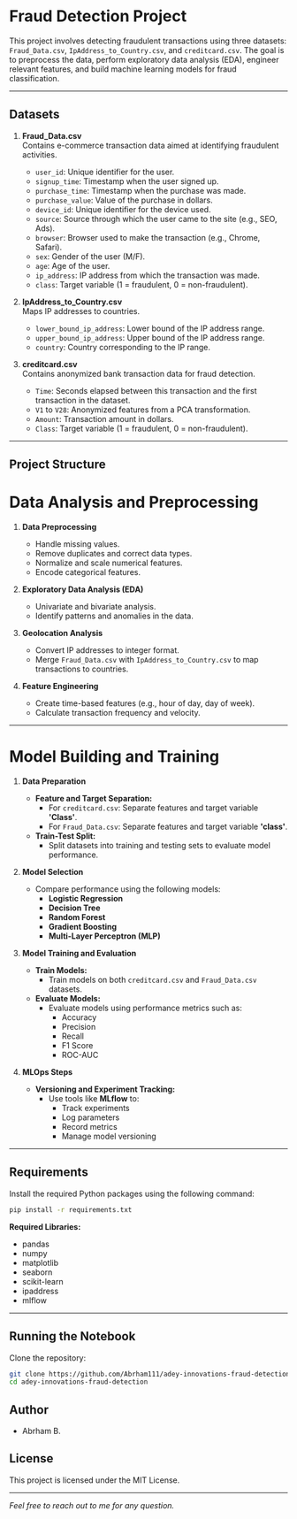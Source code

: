 # Fraud Detection Project

This project involves detecting fraudulent transactions using three datasets: `Fraud_Data.csv`, `IpAddress_to_Country.csv`, and `creditcard.csv`. The goal is to preprocess the data, perform exploratory data analysis (EDA), engineer relevant features, and build machine learning models for fraud classification.

---

## **Datasets**

1. **Fraud_Data.csv**  
   Contains e-commerce transaction data aimed at identifying fraudulent activities.
   - `user_id`: Unique identifier for the user.
   - `signup_time`: Timestamp when the user signed up.
   - `purchase_time`: Timestamp when the purchase was made.
   - `purchase_value`: Value of the purchase in dollars.
   - `device_id`: Unique identifier for the device used.
   - `source`: Source through which the user came to the site (e.g., SEO, Ads).
   - `browser`: Browser used to make the transaction (e.g., Chrome, Safari).
   - `sex`: Gender of the user (M/F).
   - `age`: Age of the user.
   - `ip_address`: IP address from which the transaction was made.
   - `class`: Target variable (1 = fraudulent, 0 = non-fraudulent).

2. **IpAddress_to_Country.csv**  
   Maps IP addresses to countries.
   - `lower_bound_ip_address`: Lower bound of the IP address range.
   - `upper_bound_ip_address`: Upper bound of the IP address range.
   - `country`: Country corresponding to the IP range.

3. **creditcard.csv**  
   Contains anonymized bank transaction data for fraud detection.
   - `Time`: Seconds elapsed between this transaction and the first transaction in the dataset.
   - `V1` to `V28`: Anonymized features from a PCA transformation.
   - `Amount`: Transaction amount in dollars.
   - `Class`: Target variable (1 = fraudulent, 0 = non-fraudulent).

---

## **Project Structure**
# **Data Analysis and Preprocessing**

1. **Data Preprocessing**
   - Handle missing values.
   - Remove duplicates and correct data types.
   - Normalize and scale numerical features.
   - Encode categorical features.

2. **Exploratory Data Analysis (EDA)**
   - Univariate and bivariate analysis.
   - Identify patterns and anomalies in the data.

3. **Geolocation Analysis**
   - Convert IP addresses to integer format.
   - Merge `Fraud_Data.csv` with `IpAddress_to_Country.csv` to map transactions to countries.

4. **Feature Engineering**
   - Create time-based features (e.g., hour of day, day of week).
   - Calculate transaction frequency and velocity.

---

# **Model Building and Training**

1. **Data Preparation**
   - **Feature and Target Separation:**
     - For `creditcard.csv`: Separate features and target variable **'Class'**.
     - For `Fraud_Data.csv`: Separate features and target variable **'class'**.
   - **Train-Test Split:**
     - Split datasets into training and testing sets to evaluate model performance.

2. **Model Selection**
   - Compare performance using the following models:
     - **Logistic Regression**
     - **Decision Tree**
     - **Random Forest**
     - **Gradient Boosting**
     - **Multi-Layer Perceptron (MLP)**

3. **Model Training and Evaluation**
   - **Train Models:**
     - Train models on both `creditcard.csv` and `Fraud_Data.csv` datasets.
   - **Evaluate Models:**
     - Evaluate models using performance metrics such as:
       - Accuracy
       - Precision
       - Recall
       - F1 Score
       - ROC-AUC

4. **MLOps Steps**
   - **Versioning and Experiment Tracking:**
     - Use tools like **MLflow** to:
       - Track experiments
       - Log parameters
       - Record metrics
       - Manage model versioning


---

## **Requirements**

Install the required Python packages using the following command:

```bash
pip install -r requirements.txt
```

**Required Libraries:**
- pandas
- numpy
- matplotlib
- seaborn
- scikit-learn
- ipaddress
- mlflow

---

## **Running the Notebook**

Clone the repository:
   ```bash
   git clone https://github.com/Abrham111/adey-innovations-fraud-detection.git
   cd adey-innovations-fraud-detection
   ```

## **Author**
- Abrham B.

## **License**
This project is licensed under the MIT License.

---

*Feel free to reach out to me for any question.*

